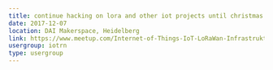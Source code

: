 ```yaml
---
title: continue hacking on lora and other iot projects until christmas
date: 2017-12-07
location: DAI Makerspace, Heidelberg
link: https://www.meetup.com/Internet-of-Things-IoT-LoRaWan-Infrastruktur-4-RheinNeckar/events/245493720/
usergroup: iotrn
type: usergroup
---
```

